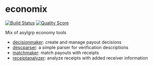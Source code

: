 # economix

[![Build Status](https://img.shields.io/travis/asylgrp/economix/master.svg?style=flat-square)](https://travis-ci.org/asylgrp/economix)
[![Quality Score](https://img.shields.io/scrutinizer/g/asylgrp/economix.svg?style=flat-square)](https://scrutinizer-ci.com/g/asylgrp/economix)

Mix of asylgrp economy tools

* [decisionmaker](decisionmaker): create and manage payout decisions
* [descparser](descparser): a simple parser for verification descriptions
* [matchmaker](matchmaker): match payouts with receipts
* [receiptanalyzer](receiptanalyzer): analyze receipts with added receiver information
